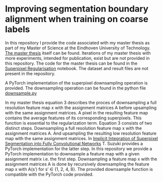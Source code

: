 # Improving segmentation boundary alignment when training on coarse labels

In this repository I provide the code associated with my master thesis as part of my Master of Science at the Eindhoven University of Technology. [The master thesis](Master_thesis.pdf) itself can be found. Iterations of my master thesis with more experiments, intended for publication, exist but are not provided in this repository. The code for the master thesis can be found in the [Superpixel Regularisation](Superpixel_Regularisation.ipynb) notebook. The dataset and result files are not present in the repository. 

A PyTorch implementation of the superpixel downsampling operation is provided. The downsampling operation can be found in the python file [downsample.py](downsample.py)

In my master thesis equation 3 describes the proces of downsampling a full resolution feature map x with the assignment matrices A before upsampling with the same assignment matrices. A pixel in the resulting feature map contains the average features of its corresponding superpixels. This function is essential to the regularization term. Equation 3 consists of two distinct steps. Downsampling a full resolution feature map x with the assignment matrices A. And upsampling the resulting low resolution feature map with the same assignment matrices. In [Implicit Integration of Superpixel Segmentation into Fully Convolutional Networks](https://arxiv.org/pdf/2103.03435) T. Suzuki provides a PyTorch implementation for the latter step. In this repository we provide a PyTorch implementation to downsample a feature map with a given assignment matrix i.e. the first step. Downsampling a feature map x with the assignment matrices A is done by recursively downsampling the feature map x with A(s′) for s′ ∈ {1, 2, 4, 8}. The provided downsample function is compatible with the PyTorch code provided.
